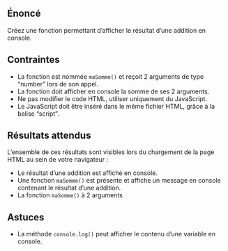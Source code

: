 ## Énoncé

Créez une fonction permettant d’afficher le résultat d’une addition en console.

## Contraintes

- La fonction est nommée ```maSomme()``` et reçoit 2 arguments de type “number” lors de son appel.
- La fonction doit afficher en console la somme de ses 2 arguments.
- Ne pas modifier le code HTML, utiliser uniquement du JavaScript.
- Le JavaScript doit être inséré dans le même fichier HTML, grâce à la balise “script”.

## Résultats attendus

L’ensemble de ces résultats sont visibles lors du chargement de la page HTML au sein de votre navigateur :

- Le résultat d’une addition est affiché en console.
- Une fonction ```maSomme()``` est présente et affiche un message en console contenant le résultat d’une addition.
- La fonction ```maSomme()``` à 2 arguments

## Astuces

- La méthode ```console.log()``` peut afficher le contenu d’une variable en console.